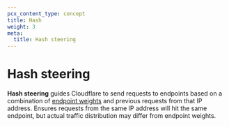 ```yaml
---
pcx_content_type: concept
title: Hash
weight: 3
meta:
  title: Hash steering
---
```


# Hash steering

**Hash steering** guides Cloudflare to send requests to endpoints based on a combination of [endpoint weights](/load-balancing/understand-basics/traffic-steering/origin-level-steering/#weights) and previous requests from that IP address. Ensures requests from the same IP address will hit the same endpoint, but actual traffic distribution may differ from endpoint weights.
